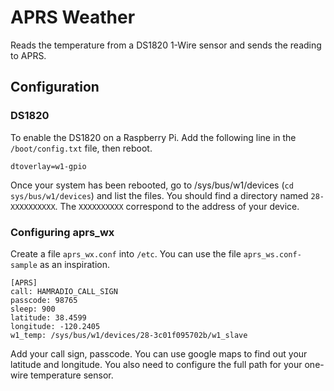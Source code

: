 # APRS Weather

Reads the temperature from a DS1820 1-Wire sensor and sends the reading to APRS.

## Configuration

### DS1820

To enable the DS1820 on a Raspberry Pi. Add the following line in the
`/boot/config.txt` file, then reboot.

```
dtoverlay=w1-gpio
```

Once your system has been rebooted, go to /sys/bus/w1/devices (`cd sys/bus/w1/devices`) and list the files. You should find a directory
named `28-XXXXXXXXXX`. The `XXXXXXXXXX` correspond to the address of your device.

### Configuring aprs_wx

Create a file `aprs_wx.conf` into `/etc`. You can use the file
`aprs_ws.conf-sample` as an inspiration.

```
[APRS]
call: HAMRADIO_CALL_SIGN
passcode: 98765
sleep: 900
latitude: 38.4599
longitude: -120.2405
w1_temp: /sys/bus/w1/devices/28-3c01f095702b/w1_slave
```

Add your call sign, passcode. You can use google maps to find out your
latitude and longitude. You also need to configure the full path for
your one-wire temperature sensor.
